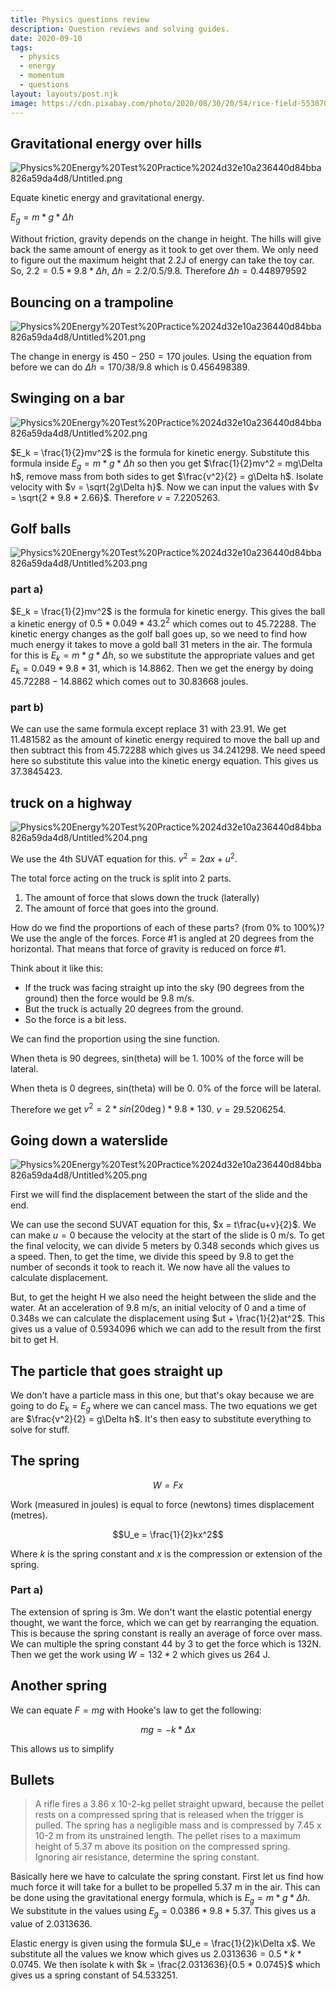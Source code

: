 ```yaml
---
title: Physics questions review
description: Question reviews and solving guides.
date: 2020-09-10
tags:
  - physics
  - energy
  - momentum
  - questions
layout: layouts/post.njk
image: https://cdn.pixabay.com/photo/2020/08/30/20/54/rice-field-5530707_1280.jpg
---
```


## Gravitational energy over hills

![Physics%20Energy%20Test%20Practice%2024d32e10a236440d84bba826a59da4d8/Untitled.png](Physics%20Energy%20Test%20Practice%2024d32e10a236440d84bba826a59da4d8/Untitled.png)

Equate kinetic energy and gravitational energy.

$E_g = m*g*\Delta h$

Without friction, gravity depends on the change in height. The hills will give back the same amount of energy as it took to get over them. We only need to figure out the maximum height that 2.2J of energy can take the toy car. So, $2.2 = 0.5 * 9.8 * \Delta h$, $\Delta h = 2.2/0.5/9.8$. Therefore $\Delta h = 0.448979592$

## Bouncing on a trampoline

![Physics%20Energy%20Test%20Practice%2024d32e10a236440d84bba826a59da4d8/Untitled%201.png](Physics%20Energy%20Test%20Practice%2024d32e10a236440d84bba826a59da4d8/Untitled%201.png)

The change in energy is $450 - 250 = 170$ joules. Using the equation from before we can do $\Delta h = 170/38/9.8$ which is $0.456498389$.

## Swinging on a bar

![Physics%20Energy%20Test%20Practice%2024d32e10a236440d84bba826a59da4d8/Untitled%202.png](Physics%20Energy%20Test%20Practice%2024d32e10a236440d84bba826a59da4d8/Untitled%202.png)

$E_k = \frac{1}{2}mv^2$ is the formula for kinetic energy. Substitute this formula inside $E_g = m*g*\Delta h$ so then you get $\frac{1}{2}mv^2 = mg\Delta h$, remove mass from both sides to get $\frac{v^2}{2} = g\Delta h$. Isolate velocity with $v = \sqrt{2g\Delta h}$. Now we can input the values with $v = \sqrt{2 * 9.8 * 2.66}$. Therefore $v = 7.2205263$.

## Golf balls

![Physics%20Energy%20Test%20Practice%2024d32e10a236440d84bba826a59da4d8/Untitled%203.png](Physics%20Energy%20Test%20Practice%2024d32e10a236440d84bba826a59da4d8/Untitled%203.png)

### part a)

$E_k = \frac{1}{2}mv^2$ is the formula for kinetic energy. This gives the ball a kinetic energy of $0.5 * 0.049 * 43.2^2$ which comes out to $45.72288$. The kinetic energy changes as the golf ball goes up, so we need to find how much energy it takes to move a gold ball 31 meters in the air. The formula for this is $E_k = m*g*\Delta h$, so we substitute the appropriate values and get $E_k = 0.049 * 9.8 * 31$, which is  $14.8862$. Then we get the energy by doing $45.72288 - 14.8862$ which comes out to $30.83668$  joules.

### part b)

We can use the same formula except replace 31 with 23.91. We get $11.481582$ as the amount of kinetic energy required to move the ball up and then subtract this from $45.72288$ which gives us $34.241298$. We need speed here so substitute this value into the kinetic energy equation. This gives us $37.3845423$.

## truck on a highway

![Physics%20Energy%20Test%20Practice%2024d32e10a236440d84bba826a59da4d8/Untitled%204.png](Physics%20Energy%20Test%20Practice%2024d32e10a236440d84bba826a59da4d8/Untitled%204.png)

We use the 4th SUVAT equation for this. $v^2 = 2ax + u^2$. 

The total force acting on the truck is split into 2 parts.

1. The amount of force that slows down the truck (laterally)
2. The amount of force that goes into the ground.

How do we find the proportions of each of these parts? (from 0% to 100%)? We use the angle of the forces. Force #1 is angled at 20 degrees from the horizontal. That means that force of gravity is reduced on force #1.

Think about it like this:

- If the truck was facing straight up into the sky (90 degrees from the ground) then the force would be 9.8 m/s.
- But the truck is actually 20 degrees from the ground.
- So the force is a bit less.

We can find the proportion using the sine function.

When theta is 90 degrees, sin(theta) will be 1. 100% of the force will be lateral.

When theta is 0 degrees, sin(theta) will be 0. 0% of the force will be lateral.

Therefore we get $v^2 = 2 * sin(20\deg)*9.8*130$. $v = 29.5206254$.

## Going down a waterslide

![Physics%20Energy%20Test%20Practice%2024d32e10a236440d84bba826a59da4d8/Untitled%205.png](Physics%20Energy%20Test%20Practice%2024d32e10a236440d84bba826a59da4d8/Untitled%205.png)

First we will find the displacement between the start of the slide and the end.

We can use the second SUVAT equation for this, $x = t\frac{u+v}{2}$. We can make $u = 0$ because the velocity at the start of the slide is 0 m/s. To get the final velocity, we can divide 5 meters by 0.348 seconds which gives us a speed. Then, to get the time, we divide this speed by 9.8 to get the number of seconds it took to reach it. We now have all the values to calculate displacement.

But, to get the height H we also need the height between the slide and the water. At an acceleration of 9.8 m/s, an initial velocity of 0 and a time of 0.348s we can calculate the displacement using $ut + \frac{1}{2}at^2$. This gives us a value of 0.5934096 which we can add to the result from the first bit to get H.

## The particle that goes straight up

We don't have a particle mass in this one, but that's okay because we are going to do $E_k = E_g$ where we can cancel mass. The two equations we get are $\frac{v^2}{2} = g\Delta h$. It's then easy to substitute everything to solve for stuff.

## The spring

$$W = Fx$$

Work (measured in joules) is equal to force (newtons) times displacement (metres).

$$U_e = \frac{1}{2}kx^2$$

Where $k$ is the spring constant and $x$ is the compression or extension of the spring.

### Part a)

The extension of spring is 3m. We don't want the elastic potential energy thought, we want the force, which we can get by rearranging the equation. This is because the spring constant is really an average of force over mass. We can multiple the spring constant 44 by 3 to get the force which is $132$N. Then we get the work using $W = 132 * 2$ which gives us 264 J.

## Another spring

We can equate $F = mg$ with Hooke's law to get the following:

$$mg = -k*\Delta x$$

This allows us to simplify 

## Bullets

> A rifle fires a 3.86 x 10-2-kg pellet straight upward, because the pellet rests on a compressed spring that is released when the trigger is pulled. The spring has a negligible mass and is compressed by 7.45 x 10-2 m from its unstrained length. The pellet rises to a maximum height of 5.37 m above its position on the compressed spring. Ignoring air resistance, determine the spring constant.

Basically here we have to calculate the spring constant. First let us find how much force it will take for a bullet to be propelled 5.37 m in the air. This can be done using the gravitational energy formula, which is $E_g = m*g*\Delta h$. We substitute in the values using $E_g = 0.0386*9.8*5.37$. This gives us a value of $2.0313636$. 

Elastic energy is given using the formula $U_e = \frac{1}{2}k\Delta x$. We substitute all the values we know which gives us $2.0313636 = 0.5 * k * 0.0745$. We then isolate k with $k = \frac{2.0313636}{0.5 * 0.0745}$ which gives us a spring constant of $54.533251$.